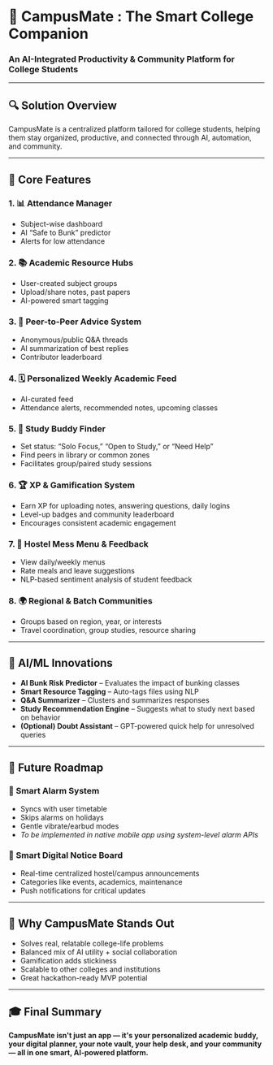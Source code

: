 # 📘 CampusMate : The Smart College Companion  
### An AI-Integrated Productivity & Community Platform for College Students

---

## 🔍 Solution Overview  
CampusMate is a centralized platform tailored for college students, helping them stay organized, productive, and connected through AI, automation, and community.

---

## 🚀 Core Features

### 1. 📊 Attendance Manager  
- Subject-wise dashboard  
- AI “Safe to Bunk” predictor  
- Alerts for low attendance  

### 2. 📚 Academic Resource Hubs  
- User-created subject groups  
- Upload/share notes, past papers  
- AI-powered smart tagging  

### 3. 🧠 Peer-to-Peer Advice System  
- Anonymous/public Q&A threads  
- AI summarization of best replies  
- Contributor leaderboard  

### 4. 🗓️ Personalized Weekly Academic Feed  
- AI-curated feed  
- Attendance alerts, recommended notes, upcoming classes  

### 5. 📖 Study Buddy Finder  
- Set status: “Solo Focus,” “Open to Study,” or “Need Help”  
- Find peers in library or common zones  
- Facilitates group/paired study sessions  

### 6. 🏆 XP & Gamification System  
- Earn XP for uploading notes, answering questions, daily logins  
- Level-up badges and community leaderboard  
- Encourages consistent academic engagement  

### 7. 🍱 Hostel Mess Menu & Feedback  
- View daily/weekly menus  
- Rate meals and leave suggestions  
- NLP-based sentiment analysis of student feedback  

### 8. 🌍 Regional & Batch Communities  
- Groups based on region, year, or interests  
- Travel coordination, group studies, resource sharing  

---

## 🧠 AI/ML Innovations  

- **AI Bunk Risk Predictor** – Evaluates the impact of bunking classes  
- **Smart Resource Tagging** – Auto-tags files using NLP  
- **Q&A Summarizer** – Clusters and summarizes responses  
- **Study Recommendation Engine** – Suggests what to study next based on behavior  
- **(Optional) Doubt Assistant** – GPT-powered quick help for unresolved queries  

---

## 🚧 Future Roadmap  

### 🔔 Smart Alarm System  
- Syncs with user timetable  
- Skips alarms on holidays  
- Gentle vibrate/earbud modes  
- _To be implemented in native mobile app using system-level alarm APIs_

### 📣 Smart Digital Notice Board  
- Real-time centralized hostel/campus announcements  
- Categories like events, academics, maintenance  
- Push notifications for critical updates  

---

## 🌟 Why CampusMate Stands Out  

- Solves real, relatable college-life problems  
- Balanced mix of AI utility + social collaboration  
- Gamification adds stickiness  
- Scalable to other colleges and institutions  
- Great hackathon-ready MVP potential  

---

## 🎓 Final Summary

**CampusMate isn't just an app — it's your personalized academic buddy, your digital planner, your note vault, your help desk, and your community — all in one smart, AI-powered platform.**